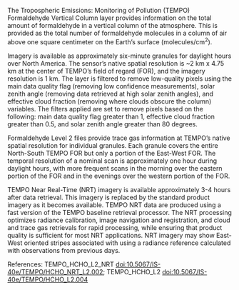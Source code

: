 The Tropospheric Emissions: Monitoring of Pollution (TEMPO) Formaldehyde Vertical Column layer provides information on the total amount of formaldehyde in a vertical column of the atmosphere. This is provided as the total number of formaldehyde molecules in a column of air above one square centimeter on the Earth’s surface (molecules/cm<sup>2</sup>).

Imagery is available as approximately six-minute granules for daylight hours over North America. The sensor’s native spatial resolution is ~2 km x 4.75 km at the center of TEMPO’s field of regard (FOR), and the imagery resolution is 1 km. The layer is filtered to remove low-quality pixels using the main data quality flag (removing low confidence measurements), solar zenith angle (removing data retrieved at high solar zenith angles), and effective cloud fraction (removing where clouds obscure the column) variables. The filters applied are set to remove pixels based on the following: main data quality flag greater than 1, effective cloud fraction greater than 0.5, and solar zenith angle greater than 80 degrees.

Formaldehyde Level 2 files provide trace gas information at TEMPO’s native spatial resolution for individual granules. Each granule covers the entire North-South TEMPO FOR but only a portion of the East-West FOR. The temporal resolution of a nominal scan is approximately one hour during daylight hours, with more frequent scans in the morning over the eastern portion of the FOR and in the evenings over the western portion of the FOR.

TEMPO Near Real-Time (NRT) imagery is available approximately 3-4 hours after data retrieval. This imagery is replaced by the standard product imagery as it becomes available. TEMPO NRT data are produced using a fast version of the TEMPO baseline retrieval processor. The NRT processing optimizes radiance calibration, image navigation and registration, and cloud and trace gas retrievals for rapid processing, while ensuring that product quality is sufficient for most NRT applications. NRT imagery may show East-West oriented stripes associated with using a radiance reference calculated with observations from previous days.

References: TEMPO_HCHO_L2_NRT [doi:10.5067/IS-40e/TEMPO/HCHO_NRT_L2.002](https://doi.org/10.5067/IS-40e/TEMPO/HCHO_NRT_L2.002); TEMPO_HCHO_L2 [doi:10.5067/IS-40e/TEMPO/HCHO_L2.004](https://doi.org/10.5067/IS-40e/TEMPO/HCHO_L2.004)
